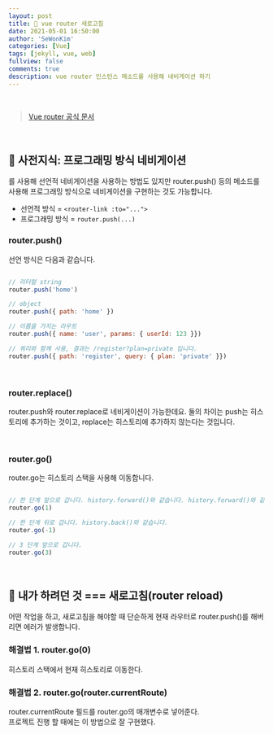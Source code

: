 ```yaml
---
layout: post
title: 🔁 vue router 새로고침
date: 2021-05-01 16:50:00
author: 'SeWonKim'
categories: [Vue]
tags: [jekyll, vue, web]
fullview: false
comments: true
description: vue router 인스턴스 메소드를 사용해 네비게이션 하기
---
```


&nbsp;
&nbsp;

> [Vue router 공식 문서](https://router.vuejs.org/kr/)

&nbsp;

## 🤖 사전지식: 프로그래밍 방식 네비게이션

<router-link>를 사용해 선언적 네비게이션을 사용하는 방법도 있지만 router.push() 등의 메소드를 사용해 프로그래밍 방식으로 네비게이션을 구현하는 것도 가능합니다. 

- 선언적 방식 = `<router-link :to="...">`
- 프로그래밍 방식 = `router.push(...)`


### router.push()

선언 방식은 다음과 같습니다.

```javascript

// 리터럴 string
router.push('home')

// object
router.push({ path: 'home' })

// 이름을 가지는 라우트
router.push({ name: 'user', params: { userId: 123 }})

// 쿼리와 함께 사용, 결과는 /register?plan=private 입니다.
router.push({ path: 'register', query: { plan: 'private' }})

```

&nbsp;

### router.replace()

router.push와 router.replace로 네비게이션이 가능한데요. 둘의 차이는 push는 히스토리에 추가하는 것이고, replace는 히스토리에 추가하지 않는다는 것입니다.

&nbsp;

### router.go()

router.go는 히스토리 스택을 사용해 이동합니다.

```javascript

// 한 단계 앞으로 갑니다. history.forward()와 같습니다. history.forward()와 같습니다.
router.go(1)

// 한 단계 뒤로 갑니다. history.back()와 같습니다.
router.go(-1)

// 3 단계 앞으로 갑니다.
router.go(3)

```

&nbsp;
&nbsp;

## 🛫 내가 하려던 것 === 새로고침(router reload)

어떤 작업을 하고, 새로고침을 해야할 때 단순하게 현재 라우터로 router.push()를 해버리면 에러가 발생합니다.

### 해결법 1. router.go(0)

히스토리 스택에서 현재 히스토리로 이동한다.

### 해결법 2. router.go(router.currentRoute)

router.currentRoute 필드를 router.go의 매개변수로 넣어준다.       
프로젝트 진행 할 때에는 이 방법으로 잘 구현했다.

&nbsp;
&nbsp;
